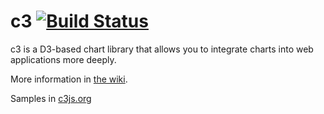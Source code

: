 c3 [![Build Status](https://travis-ci.org/masayuki0812/c3.png?branch=master)](https://travis-ci.org/masayuki0812/c3)
==

c3 is a D3-based chart library that allows you to integrate charts into web applications more deeply.

More information in [the wiki](https://github.com/masayuki0812/c3/wiki).

Samples in [c3js.org](http://c3js.org/#basic)
